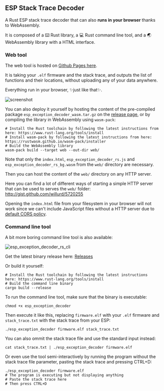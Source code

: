 ## ESP Stack Trace Decoder

A Rust ESP stack trace decoder that can also **runs in your browser** thanks to WebAssembly.

It is composed of a ⌨️ Rust library, a 💻 Rust command line tool, and a 🌏 WebAssembly library with a HTML interface.

### Web tool

The web tool is hosted on [Github Pages here](https://esphome.github.io/esp-stacktrace-decoder/).

It is taking your `.elf` firmware and the stack trace, and outputs the list of functions and their locations, without uploading any of your data anywhere.

Everything run in your browser, ✨just like that✨.

![screenshot](https://user-images.githubusercontent.com/159235/136428494-4fdb6c69-74ca-42ab-8bf7-e26d1d625a28.png)

You can also deploy it yourself by hosting the content of the pre-compiled package `esp_exception_decoder_wasm.tar.gz` on the [release page](https://github.com/esphome/esp-stacktrace-decoder/releases), or by compiling the library in WebAssembly using `wasm-pack`:

    # Install the Rust toolchain by following the latest instructions from here: https://www.rust-lang.org/tools/install
    # Install wasm-pack by following the latest instructions from here: https://rustwasm.github.io/wasm-pack/installer
    # Build the WebAssembly library
    wasm-pack build --target web --out-dir web/

Note that only the `index.html`, `esp_exception_decoder_rs.js` and `esp_exception_decoder_rs_bg.wasm` from the `web/` directory are necessary.

Then you can host the content of the `web/` directory on any HTTP server. 

Here you can find a lot of different ways of starting a simple HTTP server that can be used to serves the `web/` folder: http://gist.github.com/willurd/5720255

Opening the `index.html` file from your filesystem in your browser will not work since we can't include JavaScript files without a HTTP server due to [default CORS policy](https://developer.mozilla.org/en-US/docs/Web/HTTP/CORS/Errors/CORSRequestNotHttp).

### Command line tool

A bit more boring command line tool is also available:

![esp_exception_decoder_rs_cli](https://user-images.githubusercontent.com/159235/136429806-48b82e04-cc55-4dda-84de-d143001165c3.png)

Get the latest binary release here: [Releases](https://github.com/esphome/esp-stacktrace-decoder/releases)

Or build it yourself: 

    # Install the Rust toolchain by following the latest instructions here: https://www.rust-lang.org/tools/install
    # Build the command line binary    
    cargo build --release

To run the command line tool, make sure that the binary is executable:

    chmod +x esp_exception_decoder

Then execute it like this, replacing `firmware.elf` with your `.elf` firmware and `stack_trace.txt` with the stack trace from your ESP:

    ./esp_exception_decoder firmware.elf stack_trace.txt

You can also ommit the stack trace file and use the standard input instead:

    cat stack_trace.txt | ./esp_exception_decoder firmware.elf

Or even use the tool semi-interactively by running the program without the stack trace file parameter, pasting the stack trace and pressing CTRL+D:

    ./esp_exception_decoder firmware.elf
    # The program is executing but not displaying anything
    # Paste the stack trace here
    # Then press CTRL+D

